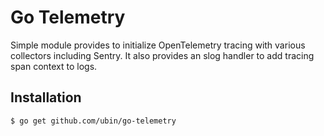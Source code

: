 # Go Telemetry

Simple module provides to initialize OpenTelemetry tracing with various collectors including Sentry. 
It also provides an slog handler to add tracing span context to logs.


## Installation

```sh
$ go get github.com/ubin/go-telemetry
```